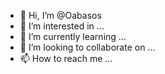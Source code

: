 - 👋 Hi, I’m @Oabasos
- 👀 I’m interested in ...
- 🌱 I’m currently learning ...
- 💞️ I’m looking to collaborate on ...
- 📫 How to reach me ...

<!---
Oabasos/Oabasos is a ✨ special ✨ repository because its `README.md` (this file) appears on your GitHub profile.
You can click the Preview link to take a look at your changes.
--->
